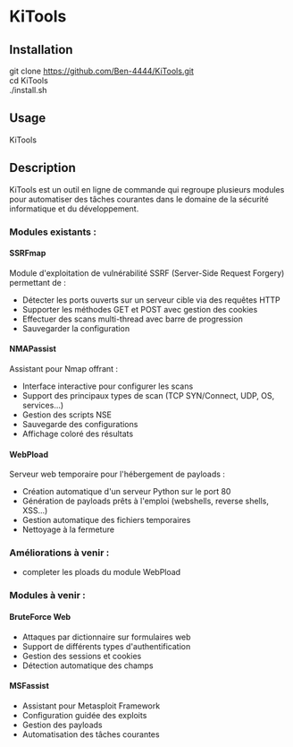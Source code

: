 # KiTools


## Installation 
git clone https://github.com/Ben-4444/KiTools.git<br>
cd KiTools<br>
./install.sh

## Usage
KiTools

## Description
KiTools est un outil en ligne de commande qui regroupe plusieurs modules pour automatiser des tâches courantes dans le domaine de la sécurité informatique et du développement.

### Modules existants :

#### SSRFmap
Module d'exploitation de vulnérabilité SSRF (Server-Side Request Forgery) permettant de :
- Détecter les ports ouverts sur un serveur cible via des requêtes HTTP
- Supporter les méthodes GET et POST avec gestion des cookies
- Effectuer des scans multi-thread avec barre de progression
- Sauvegarder la configuration

#### NMAPassist 
Assistant pour Nmap offrant :
- Interface interactive pour configurer les scans
- Support des principaux types de scan (TCP SYN/Connect, UDP, OS, services...)
- Gestion des scripts NSE
- Sauvegarde des configurations
- Affichage coloré des résultats

#### WebPload
Serveur web temporaire pour l'hébergement de payloads :
- Création automatique d'un serveur Python sur le port 80
- Génération de payloads prêts à l'emploi (webshells, reverse shells, XSS...)
- Gestion automatique des fichiers temporaires
- Nettoyage à la fermeture

### Améliorations à venir :
- completer les ploads du module WebPload

### Modules à venir :

#### BruteForce Web
- Attaques par dictionnaire sur formulaires web
- Support de différents types d'authentification
- Gestion des sessions et cookies
- Détection automatique des champs

#### MSFassist
- Assistant pour Metasploit Framework
- Configuration guidée des exploits
- Gestion des payloads
- Automatisation des tâches courantes
